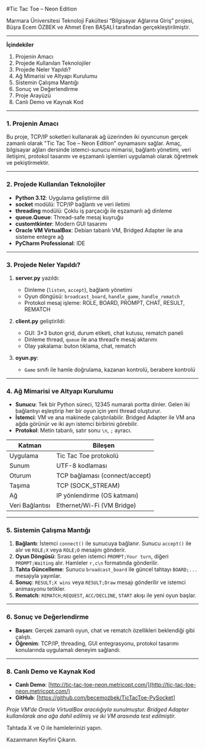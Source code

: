 #Tic Tac Toe – Neon Edition

Marmara Üniversitesi Teknoloji Fakültesi “Bilgisayar Ağlarına Giriş” projesi, Büşra Ecem ÖZBEK ve Ahmet Eren BAŞALİ tarafından gerçekleştirilmiştir.

---

**İçindekiler**

1. Projenin Amacı
2. Projede Kullanılan Teknolojiler
3. Projede Neler Yapıldı?
4. Ağ Mimarisi ve Altyapı Kurulumu
5. Sistemin Çalışma Mantığı
6. Sonuç ve Değerlendirme
7. Proje Arayüzü
8. Canlı Demo ve Kaynak Kod

---

### 1. Projenin Amacı

Bu proje, TCP/IP soketleri kullanarak ağ üzerinden iki oyuncunun gerçek zamanlı olarak "Tic Tac Toe – Neon Edition" oynamasını sağlar. Amaç, bilgisayar ağları dersinde istemci-sunucu mimarisi, bağlantı yönetimi, veri iletişimi, protokol tasarımı ve eşzamanlı işlemleri uygulamalı olarak öğretmek ve pekiştirmektir.

---

### 2. Projede Kullanılan Teknolojiler

* **Python 3.12**: Uygulama geliştirme dili
* **socket** modülü: TCP/IP bağlantı ve veri iletimi
* **threading** modülü: Çoklu iş parçacığı ile eşzamanlı ağ dinleme
* **queue.Queue**: Thread-safe mesaj kuyruğu
* **customtkinter**: Modern GUI tasarımı
* **Oracle VM VirtualBox**: Debian tabanlı VM, Bridged Adapter ile ana sisteme entegre ağ
* **PyCharm Professional**: IDE

---

### 3. Projede Neler Yapıldı?

1. **server.py** yazıldı:

   * Dinleme (`listen`, `accept`), bağlantı yönetimi
   * Oyun döngüsü: `broadcast_board`, `handle_game`, `handle_rematch`
   * Protokol mesaj işleme: ROLE, BOARD, PROMPT, CHAT, RESULT, REMATCH
2. **client.py** geliştirildi:

   * GUI: 3×3 buton grid, durum etiketi, chat kutusu, rematch paneli
   * Dinleme thread, `queue` ile ana thread’e mesaj aktarımı
   * Olay yakalama: buton tıklama, chat, rematch
3. **oyun.py**:

   * `Game` sınıfı ile hamle doğrulama, kazanan kontrolü, berabere kontrolü

---

### 4. Ağ Mimarisi ve Altyapı Kurulumu

* **Sunucu**: Tek bir Python süreci, 12345 numaralı portta dinler. Gelen iki bağlantıyı eşleştirip her bir oyun için yeni thread oluşturur.
* **İstemci**: VM ve ana makinede çalıştırılabilir. Bridged Adapter ile VM ana ağda görünür ve iki ayrı istemci birbirini görebilir.
* **Protokol**: Metin tabanlı, satır sonu `\n`, `;` ayracı.

| Katman          | Bileşen                        |
| --------------- | ------------------------------ |
| Uygulama        | Tic Tac Toe protokolü          |
| Sunum           | UTF-8 kodlaması                |
| Oturum          | TCP bağlaması (connect/accept) |
| Taşıma          | TCP (SOCK\_STREAM)             |
| Ağ              | IP yönlendirme (OS katmanı)    |
| Veri Bağlantısı | Ethernet/Wi-Fi (VM Bridge)     |

---

### 5. Sistemin Çalışma Mantığı

1. **Bağlantı**: İstemci `connect()` ile sunucuya bağlanır. Sunucu `accept()` ile alır ve `ROLE;X` veya `ROLE;O` mesajını gönderir.
2. **Oyun Döngüsü**: Sırası gelen istemci `PROMPT;Your turn`, diğeri `PROMPT;Waiting` alır. Hamleler `r,c\n` formatında gönderilir.
3. **Tahta Güncelleme**: Sunucu `broadcast_board` ile güncel tahtayı `BOARD;...` mesajıyla yayınlar.
4. **Sonuç**: `RESULT;X wins` veya `RESULT;Draw` mesajı gönderilir ve istemci animasyonu tetikler.
5. **Rematch**: `REMATCH;REQUEST`, `ACC/DECLINE`, `START` akışı ile yeni oyun başlar.

---

### 6. Sonuç ve Değerlendirme

* **Başarı**: Gerçek zamanlı oyun, chat ve rematch özellikleri beklendiği gibi çalıştı.
* **Öğrenim**: TCP/IP, threading, GUI entegrasyonu, protokol tasarımı konularında uygulamalı deneyim sağlandı.


---

### 8. Canlı Demo ve Kaynak Kod

* **Canlı Demo**: [http://tic-tac-toe-neon.metricopt.com/](http://tic-tac-toe-neon.metricopt.com/)
* **GitHub**: [https://github.com/becemozbek/TicTacToe-PySocket]

*Proje VM’de Oracle VirtualBox aracılığıyla sunulmuştur. Bridged Adapter kullanılarak ana ağa dahil edilmiş ve iki VM arasında test edilmiştir.*


Tahtada X ve O ile hamlelerinizi yapın.

Kazanmanın Keyfini Çıkarın. 


